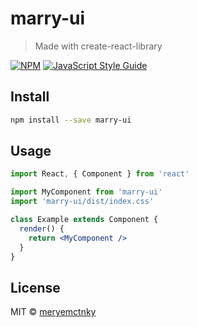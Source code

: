 # marry-ui

> Made with create-react-library

[![NPM](https://img.shields.io/npm/v/marry-ui.svg)](https://www.npmjs.com/package/marry-ui) [![JavaScript Style Guide](https://img.shields.io/badge/code_style-standard-brightgreen.svg)](https://standardjs.com)

## Install

```bash
npm install --save marry-ui
```

## Usage

```jsx
import React, { Component } from 'react'

import MyComponent from 'marry-ui'
import 'marry-ui/dist/index.css'

class Example extends Component {
  render() {
    return <MyComponent />
  }
}
```

## License

MIT © [meryemctnky](https://github.com/meryemctnky)
